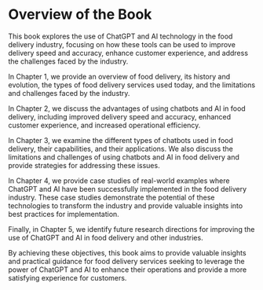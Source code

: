Overview of the Book
==================================

This book explores the use of ChatGPT and AI technology in the food delivery industry, focusing on how these tools can be used to improve delivery speed and accuracy, enhance customer experience, and address the challenges faced by the industry.

In Chapter 1, we provide an overview of food delivery, its history and evolution, the types of food delivery services used today, and the limitations and challenges faced by the industry.

In Chapter 2, we discuss the advantages of using chatbots and AI in food delivery, including improved delivery speed and accuracy, enhanced customer experience, and increased operational efficiency.

In Chapter 3, we examine the different types of chatbots used in food delivery, their capabilities, and their applications. We also discuss the limitations and challenges of using chatbots and AI in food delivery and provide strategies for addressing these issues.

In Chapter 4, we provide case studies of real-world examples where ChatGPT and AI have been successfully implemented in the food delivery industry. These case studies demonstrate the potential of these technologies to transform the industry and provide valuable insights into best practices for implementation.

Finally, in Chapter 5, we identify future research directions for improving the use of ChatGPT and AI in food delivery and other industries.

By achieving these objectives, this book aims to provide valuable insights and practical guidance for food delivery services seeking to leverage the power of ChatGPT and AI to enhance their operations and provide a more satisfying experience for customers.
